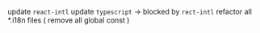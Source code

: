 update `react-intl`
update `typescript` -> blocked by `rect-intl`
refactor all *.i18n files ( remove all global const )
